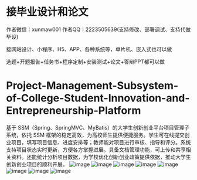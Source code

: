 # 接毕业设计和论文
作者微信：xunmaw001  作者QQ：2223505639(支持修改、部署调试、支持代做毕设)

接网站设计、小程序、H5、APP、各种系统等，单片机、嵌入式也可以做

选题+开题报告+任务书+程序定制+安装测试+论文+答辩PPT都可以做
# Project-Management-Subsystem-of-College-Student-Innovation-and-Entrepreneurship-Platform
基于 SSM（Spring、SpringMVC、MyBatis）的大学生创新创业平台项目管理子系统，依托 SSM 框架的稳定高效，为高校师生提供便捷服务。学生可在线提交创业项目，填写项目信息、进度安排等；教师能对项目进行审核、指导和评分。系统支持项目状态实时更新，方便各方掌握进展。具备文档管理功能，可上传和共享相关资料。还能统计分析项目数据，为学校优化创新创业政策提供依据，推动大学生创新创业项目的顺利开展。 
![image](https://github.com/user-attachments/assets/b150adf2-350c-41c2-91b1-f7d7b6ae51d8)
![image](https://github.com/user-attachments/assets/86b775ca-641c-461c-a77a-4a2a19f2cc01)
![image](https://github.com/user-attachments/assets/07af0231-8ea9-4d1e-b8fd-69b309f25687)
![image](https://github.com/user-attachments/assets/904ae2dc-bfb2-4e1e-a0a1-efaad61d2e63)
![image](https://github.com/user-attachments/assets/0f8bd458-efd9-443b-a318-0d24d9e3535e)
![image](https://github.com/user-attachments/assets/e43123aa-1a9c-4c53-b33f-01b20d71082b)
![image](https://github.com/user-attachments/assets/200475d4-1fb6-42d9-ad2e-41b2ec24c8c2)
![image](https://github.com/user-attachments/assets/1f6d229d-8868-46d4-85da-b4d729fa8dd2)
